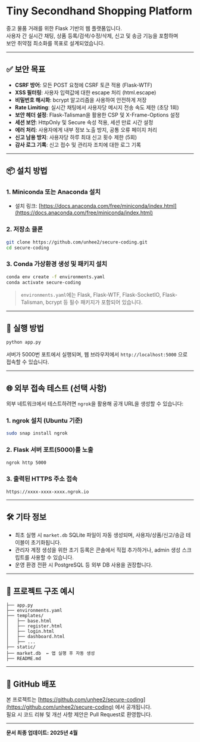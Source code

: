 # Tiny Secondhand Shopping Platform

중고 물품 거래를 위한 Flask 기반의 웹 플랫폼입니다.  
사용자 간 실시간 채팅, 상품 등록/검색/수정/삭제, 신고 및 송금 기능을 포함하며  
보안 취약점 최소화를 목표로 설계되었습니다.

---

## ✅ 보안 목표

- **CSRF 방어**: 모든 POST 요청에 CSRF 토큰 적용 (Flask-WTF)
- **XSS 필터링**: 사용자 입력값에 대한 escape 처리 (html.escape)
- **비밀번호 해시화**: bcrypt 알고리즘을 사용하여 안전하게 저장
- **Rate Limiting**: 실시간 채팅에서 사용자당 메시지 전송 속도 제한 (초당 1회)
- **보안 헤더 설정**: Flask-Talisman을 활용한 CSP 및 X-Frame-Options 설정
- **세션 보안**: HttpOnly 및 Secure 속성 적용, 세션 만료 시간 설정
- **에러 처리**: 사용자에게 내부 정보 노출 방지, 공통 오류 페이지 처리
- **신고 남용 방지**: 사용자당 하루 최대 신고 횟수 제한 (5회)
- **감사 로그 기록**: 신고 접수 및 관리자 조치에 대한 로그 기록

---

## 📦 설치 방법

### 1. Miniconda 또는 Anaconda 설치
- 설치 링크: [https://docs.anaconda.com/free/miniconda/index.html](https://docs.anaconda.com/free/miniconda/index.html)

### 2. 저장소 클론
```bash
git clone https://github.com/unhee2/secure-coding.git
cd secure-coding
```

### 3. Conda 가상환경 생성 및 패키지 설치
```bash
conda env create -f environments.yaml
conda activate secure-coding
```

> `environments.yaml`에는 Flask, Flask-WTF, Flask-SocketIO, Flask-Talisman, bcrypt 등 필수 패키지가 포함되어 있습니다.

---

## 🚀 실행 방법

```bash
python app.py
```

서버가 5000번 포트에서 실행되며, 웹 브라우저에서 `http://localhost:5000` 으로 접속할 수 있습니다.

---

## 🌐 외부 접속 테스트 (선택 사항)

외부 네트워크에서 테스트하려면 `ngrok`을 활용해 공개 URL을 생성할 수 있습니다:

### 1. ngrok 설치 (Ubuntu 기준)
```bash
sudo snap install ngrok
```

### 2. Flask 서버 포트(5000)를 노출
```bash
ngrok http 5000
```

### 3. 출력된 HTTPS 주소 접속
```
https://xxxx-xxxx-xxxx.ngrok.io
```

---

## 🛠 기타 정보

- 최초 실행 시 `market.db` SQLite 파일이 자동 생성되며, 사용자/상품/신고/송금 테이블이 초기화됩니다.
- 관리자 계정 생성을 위한 초기 등록은 콘솔에서 직접 추가하거나, admin 생성 스크립트를 사용할 수 있습니다. 
- 운영 환경 전환 시 PostgreSQL 등 외부 DB 사용을 권장합니다.

---

## 📁 프로젝트 구조 예시

```
├── app.py
├── environments.yaml
├── templates/
│   ├── base.html
│   ├── register.html
│   ├── login.html
│   ├── dashboard.html
│   ├── ...
├── static/
├── market.db  ← 앱 실행 후 자동 생성
├── README.md
```

---

## 📌 GitHub 배포

본 프로젝트는 [https://github.com/unhee2/secure-coding](https://github.com/unhee2/secure-coding) 에서 공개됩니다.  
필요 시 코드 리뷰 및 개선 사항 제안은 Pull Request로 환영합니다.

---

**문서 최종 업데이트: 2025년 4월**
